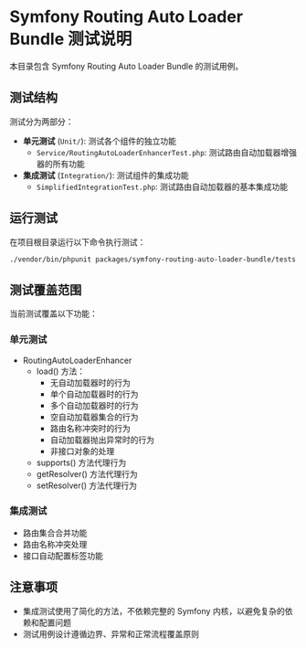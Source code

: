 # Symfony Routing Auto Loader Bundle 测试说明

本目录包含 Symfony Routing Auto Loader Bundle 的测试用例。

## 测试结构

测试分为两部分：
- **单元测试** (`Unit/`): 测试各个组件的独立功能
  - `Service/RoutingAutoLoaderEnhancerTest.php`: 测试路由自动加载器增强器的所有功能
- **集成测试** (`Integration/`): 测试组件的集成功能
  - `SimplifiedIntegrationTest.php`: 测试路由自动加载器的基本集成功能

## 运行测试

在项目根目录运行以下命令执行测试：

```bash
./vendor/bin/phpunit packages/symfony-routing-auto-loader-bundle/tests
```

## 测试覆盖范围

当前测试覆盖以下功能：

### 单元测试

- RoutingAutoLoaderEnhancer
  - load() 方法：
    - 无自动加载器时的行为
    - 单个自动加载器时的行为
    - 多个自动加载器时的行为
    - 空自动加载器集合的行为
    - 路由名称冲突时的行为
    - 自动加载器抛出异常时的行为
    - 非接口对象的处理
  - supports() 方法代理行为
  - getResolver() 方法代理行为
  - setResolver() 方法代理行为

### 集成测试

- 路由集合合并功能
- 路由名称冲突处理
- 接口自动配置标签功能

## 注意事项

- 集成测试使用了简化的方法，不依赖完整的 Symfony 内核，以避免复杂的依赖和配置问题
- 测试用例设计遵循边界、异常和正常流程覆盖原则 